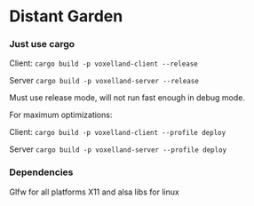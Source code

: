 # Distant Garden


### Just use cargo 

Client:
`cargo build -p voxelland-client --release`

Server 
`cargo build -p voxelland-server --release`

Must use release mode, will not run fast enough in debug mode.

For maximum optimizations:

Client:
`cargo build -p voxelland-client --profile deploy`

Server 
`cargo build -p voxelland-server --profile deploy`

### Dependencies
Glfw for all platforms
X11 and alsa libs for linux 
